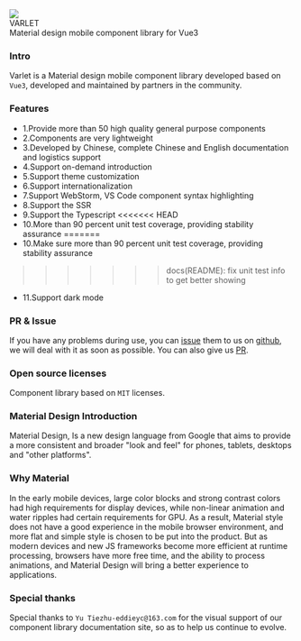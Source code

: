 <div class="varlet-introduce">
  <div class="varlet-introduce__row">
    <img class="varlet-introduce__image" src="https://varlet.gitee.io/varlet-ui/varlet_icon.png" />
    <div class="varlet-introduce__name">VARLET</div>  
  </div>
  <div class="varlet-introduce__des">Material design mobile component library for Vue3</div>
</div>

### Intro

Varlet is a Material design mobile component library developed based on `Vue3`, developed and maintained by partners in the community.

### Features
- 1.Provide more than 50 high quality general purpose components
- 2.Components are very lightweight
- 3.Developed by Chinese, complete Chinese and English documentation and logistics support
- 4.Support on-demand introduction
- 5.Support theme customization
- 6.Support internationalization
- 7.Support WebStorm, VS Code component syntax highlighting
- 8.Support the SSR
- 9.Support the Typescript
<<<<<<< HEAD
- 10.More than 90 percent unit test coverage, providing stability assurance
=======
- 10.Make sure more than 90 percent unit test coverage, providing stability assurance
>>>>>>> docs(README): fix unit test info to get better showing
- 11.Support dark mode

### PR & Issue
If you have any problems during use, you can [issue](https://github.com/varletjs/varlet/issues) them to us on [github](https://github.com/varletjs/varlet),
we will deal with it as soon as possible. You can also give us [PR](https://github.com/varletjs/varlet/pulls).

### Open source licenses
Component library based on `MIT` licenses.

### Material Design Introduction
Material Design, Is a new design language from Google that aims to provide a more consistent and broader 
"look and feel" for phones, tablets, desktops and "other platforms".

### Why Material
In the early mobile devices, large color blocks and strong contrast colors had high requirements for display devices, 
while non-linear animation and water ripples had certain requirements for GPU.
As a result, Material style does not have a good experience in the mobile browser environment, and more flat and simple style is chosen to be put into the product.
But as modern devices and new JS frameworks become more efficient at runtime processing, 
browsers have more free time, and the ability to process animations, and Material Design will bring a better experience to applications.

### Special thanks

Special thanks to `Yu Tiezhu-eddieyc@163.com` for the visual support of our component library documentation site, 
so as to help us continue to evolve.